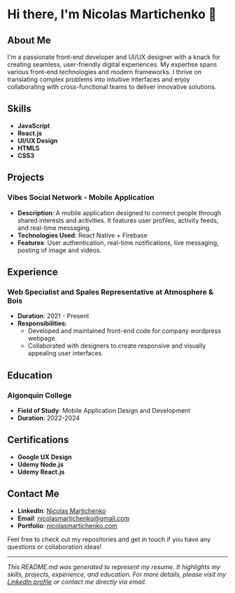 # Hi there, I'm Nicolas Martichenko 👋

## About Me
I'm a passionate front-end developer and UI/UX designer with a knack for creating seamless, user-friendly digital experiences. My expertise spans various front-end technologies and modern frameworks. I thrive on translating complex problems into intuitive interfaces and enjoy collaborating with cross-functional teams to deliver innovative solutions.

## Skills
- **JavaScript**
- **React.js**
- **UI/UX Design**
- **HTML5**
- **CSS3**

## Projects
### Vibes Social Network - Mobile Application
- **Description**: A mobile application designed to connect people through shared interests and activities. It features user profiles, activity feeds, and real-time messaging.
- **Technologies Used**: React Native + Firebase
- **Features**: User authentication, real-time notifications, live messaging, posting of image and videos.

## Experience
### Web Specialist and Spales Representative at Atmosphere & Bois
- **Duration**: 2021 - Present
- **Responsibilities**:
  - Developed and maintained front-end code for company wordpress webpage.
  - Collaborated with designers to create responsive and visually appealing user interfaces.

## Education
### Algonquin College
- **Field of Study**: Mobile Application Design and Development
- **Duration**: 2022-2024

## Certifications
- **Google UX Design**
- **Udemy Node.js**
- **Udemy React.js**

## Contact Me
- **LinkedIn**: [Nicolas Martichenko](https://www.linkedin.com/in/nicolas-martichenko)
- **Email**: [nicolasmartichenko@gmail.com](mailto:your.email@example.com)
- **Portfolio**: [nicolasmartichenko.com](https://www.nicolasmartichenko.com)

Feel free to check out my repositories and get in touch if you have any questions or collaboration ideas!

---

*This README.md was generated to represent my resume. It highlights my skills, projects, experience, and education. For more details, please visit my [LinkedIn profile](https://www.linkedin.com/in/nicolas-martichenko) or contact me directly via email.*
